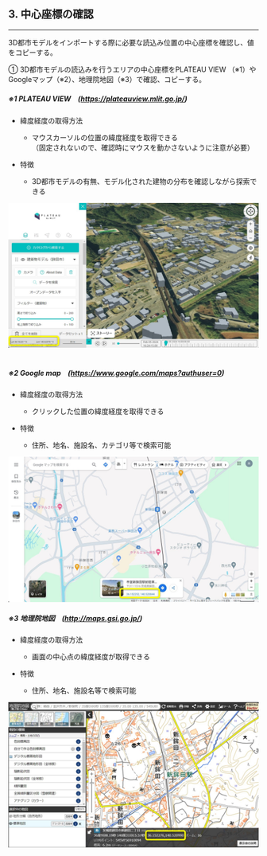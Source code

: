 ## 3. 中心座標の確認

------

3D都市モデルをインポートする際に必要な読込み位置の中心座標を確認し、値をコピーする。

① 3D都市モデルの読込みを行うエリアの中心座標をPLATEAU VIEW （※1）やGoogleマップ（※2）、地理院地図（※3）で確認、コピーする。

<!--

| <img width=140/> | 緯度経度の取得方法               |特徴                                 |
|----------------|-------------------------------|-----------------------------|
|<B>PLATEAU VIEW</B>      |マウスカーソルの位置の緯度経度を取得できる。<br>（固定されないので、確認時にマウスを動かさないように注意が必要）|3D都市モデルの有無、モデル化された建物の分布を確認しながら探索できる  |
|<B>Google map  </B>         	|クリックした位置の緯度経度を取得できる    	|住所、地名、施設名、カテゴリ等で検索可能  |
|<B>地理院地図       </B>         	|画面の中心点の緯度経度が取得できる         	|住所、地名、施設名等で検索可能|

<br>
<br><br><img src="../resources/userMan/1-3-1.png" style="zoom: 25%;" />

<br>
<br>

※1 [PLATEAU VIEW 2.0 (mlit.go.jp)](https://plateauview.mlit.go.jp/)

※2 https://www.google.com/maps?authuser=0

※3 http://maps.gsi.go.jp/

<br>
<br>

-->

##### ※1 PLATEAU VIEW　(https://plateauview.mlit.go.jp/)

- 緯度経度の取得方法

    - マウスカーソルの位置の緯度経度を取得できる<br>（固定されないので、確認時にマウスを動かさないように注意が必要）

- 特徴

    - 3D都市モデルの有無、モデル化された建物の分布を確認しながら探索できる

<img src="../resources/userMan/2-3-1-1.jpg" style="width:100" style="border: solid 1px #777777"/>
<br>
<br>

##### ※2 Google map　(https://www.google.com/maps?authuser=0)

- 緯度経度の取得方法

    - クリックした位置の緯度経度を取得できる

- 特徴

    - 住所、地名、施設名、カテゴリ等で検索可能

<img src="../resources/userMan/2-3-1-2.jpg" style="width:100" style="border: solid 1px #777777"/>
<br>

##### ※3 地理院地図　(http://maps.gsi.go.jp/)

- 緯度経度の取得方法

    - 画面の中心点の緯度経度が取得できる

- 特徴

    - 住所、地名、施設名等で検索可能  

<img src="../resources/userMan/2-3-1-3.jpg" style="width:100" style="border: solid 1px #777777"/>
